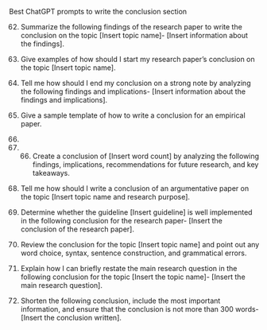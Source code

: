 Best ChatGPT prompts to write the conclusion section 

62. Summarize the following findings of the research paper to write the conclusion on the topic [Insert topic name]- [Insert information about the findings]. 

63. Give examples of how should I start my research paper’s conclusion on the topic [Insert topic name]. 

64. Tell me how should I end my conclusion on a strong note by analyzing the following findings and implications- [Insert information about the findings and implications]. 

65. Give a sample template of how to write a conclusion for an empirical paper.
66. 
67. 66. Create a conclusion of [Insert word count] by analyzing the following findings, implications, recommendations for future research, and key takeaways. 

68. Tell me how should I write a conclusion of an argumentative paper on the topic [Insert topic name and research purpose]. 

69. Determine whether the guideline [Insert guideline] is well implemented in the following conclusion for the research paper- [Insert the conclusion of the research paper]. 

70. Review the conclusion for the topic [Insert topic name] and point out any word choice, syntax, sentence construction, and grammatical errors. 

71. Explain how I can briefly restate the main research question in the following conclusion for the topic [Insert the topic name]- [Insert the main research question]. 

72. Shorten the following conclusion, include the most important information, and ensure that the conclusion is not more than 300 words- [Insert the conclusion written]. 
